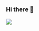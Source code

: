 ### Hi there 👋


<a href="https://velog.io/@jasonyes" target="_blank"><img src="https://img.shields.io/badge/velog-20C997?style=for-the-badge&logo=velog&logoColor=white"/></a>



